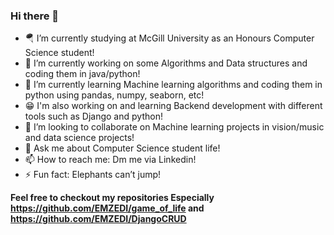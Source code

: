### Hi there 👋

- 🪂 I’m currently studying at McGill University as an Honours Computer Science student! 
- 🔭 I’m currently working on some Algorithms and Data structures and coding them in java/python!
- 🌱 I’m currently learning Machine learning algorithms and coding them in python using pandas, numpy, seaborn, etc!
- 😁 I'm also working on and learning Backend development with different tools such as Django and python!
- 👯 I’m looking to collaborate on Machine learning projects in vision/music and data science projects! 
- 💬 Ask me about Computer Science student life!
- 📫 How to reach me: Dm me via Linkedin!
- ⚡ Fun fact: Elephants can’t jump!

<b> Feel free to checkout my repositories Especially https://github.com/EMZEDI/game_of_life and https://github.com/EMZEDI/DjangoCRUD </b>
